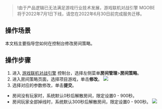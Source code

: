 >!由于产品逻辑已无法满足游戏行业技术发展，游戏联机对战引擎 MGOBE 将于2022年7月1日下线，请您在2022年6月30日前完成服务迁移。


## 操作场景
本文档主要指导您如何在控制台修改房间策略。

## 操作步骤
1. 进入 [游戏联机对战引擎](https://console.cloud.tencent.com/mgobe) 控制台，选择左侧菜单**房间管理**>**房间策略**。
2. 进入房间策略页面，选择项目游戏，单击**修改**。
![](https://main.qcloudimg.com/raw/432fddd4a83f87887645518a6c7be443.jpg)
3. 选择对应的参数修改，单击**提交**。
 - 房间没有玩家时，系统默认0秒后解散房间，限定设置0 - 900秒。
 - 房间玩家全部掉线时，系统默认300秒后解散房间，限定设置0 - 900秒。
![](https://main.qcloudimg.com/raw/32c28ce0aad31856a094eade6d15c742.jpg)







